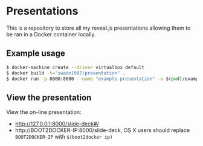 # Presentations

This is a repository to store all my reveal.js presentations allowing them to be ran in a Docker container locally.

## Example usage

```bash
$ docker-machine create --driver virtualbox default
$ docker build -t="swade1987/presentation" .
$ docker run -p 8000:8000 --name "example-presentation" -v $(pwd)/example-presentation:/opt/reveal.js/slide-deck -d "swade1987/presentation"
```

## View the presentation

View the on-line presentation:

- http://127.0.0.1:8000/slide-deck#/
- http://BOOT2DOCKER-IP:8000/slide-deck, OS X users should replace `BOOT2DOCKER-IP` with `$(boot2docker ip)`